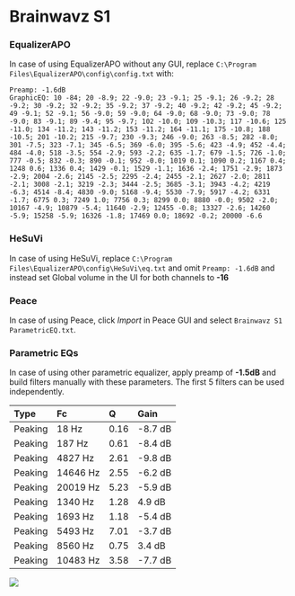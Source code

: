 # Brainwavz S1

### EqualizerAPO
In case of using EqualizerAPO without any GUI, replace `C:\Program Files\EqualizerAPO\config\config.txt`
with:
```
Preamp: -1.6dB
GraphicEQ: 10 -84; 20 -8.9; 22 -9.0; 23 -9.1; 25 -9.1; 26 -9.2; 28 -9.2; 30 -9.2; 32 -9.2; 35 -9.2; 37 -9.2; 40 -9.2; 42 -9.2; 45 -9.2; 49 -9.1; 52 -9.1; 56 -9.0; 59 -9.0; 64 -9.0; 68 -9.0; 73 -9.0; 78 -9.0; 83 -9.1; 89 -9.4; 95 -9.7; 102 -10.0; 109 -10.3; 117 -10.6; 125 -11.0; 134 -11.2; 143 -11.2; 153 -11.2; 164 -11.1; 175 -10.8; 188 -10.5; 201 -10.2; 215 -9.7; 230 -9.3; 246 -9.0; 263 -8.5; 282 -8.0; 301 -7.5; 323 -7.1; 345 -6.5; 369 -6.0; 395 -5.6; 423 -4.9; 452 -4.4; 484 -4.0; 518 -3.5; 554 -2.9; 593 -2.2; 635 -1.7; 679 -1.5; 726 -1.0; 777 -0.5; 832 -0.3; 890 -0.1; 952 -0.0; 1019 0.1; 1090 0.2; 1167 0.4; 1248 0.6; 1336 0.4; 1429 -0.1; 1529 -1.1; 1636 -2.4; 1751 -2.9; 1873 -2.9; 2004 -2.6; 2145 -2.5; 2295 -2.4; 2455 -2.1; 2627 -2.0; 2811 -2.1; 3008 -2.1; 3219 -2.3; 3444 -2.5; 3685 -3.1; 3943 -4.2; 4219 -6.3; 4514 -8.4; 4830 -9.0; 5168 -9.4; 5530 -7.9; 5917 -4.2; 6331 -1.7; 6775 0.3; 7249 1.0; 7756 0.3; 8299 0.0; 8880 -0.0; 9502 -2.0; 10167 -4.9; 10879 -5.4; 11640 -2.9; 12455 -0.8; 13327 -2.6; 14260 -5.9; 15258 -5.9; 16326 -1.8; 17469 0.0; 18692 -0.2; 20000 -6.6
```

### HeSuVi
In case of using HeSuVi, replace `C:\Program Files\EqualizerAPO\config\HeSuVi\eq.txt` and omit `Preamp:
-1.6dB` and instead set Global volume in the UI for both channels to **-16**

### Peace
In case of using Peace, click *Import* in Peace GUI and select `Brainwavz S1 ParametricEQ.txt`.

### Parametric EQs
In case of using other parametric equalizer, apply preamp of **-1.5dB** and build filters manually with
these parameters. The first 5 filters can be used independently.

| Type    | Fc       |    Q | Gain    |
|:--------|:---------|:-----|:--------|
| Peaking | 18 Hz    | 0.16 | -8.7 dB |
| Peaking | 187 Hz   | 0.61 | -8.4 dB |
| Peaking | 4827 Hz  | 2.61 | -9.8 dB |
| Peaking | 14646 Hz | 2.55 | -6.2 dB |
| Peaking | 20019 Hz | 5.23 | -5.9 dB |
| Peaking | 1340 Hz  | 1.28 | 4.9 dB  |
| Peaking | 1693 Hz  | 1.18 | -5.4 dB |
| Peaking | 5493 Hz  | 7.01 | -3.7 dB |
| Peaking | 8560 Hz  | 0.75 | 3.4 dB  |
| Peaking | 10483 Hz | 3.58 | -7.7 dB |

![](https://raw.githubusercontent.com/jaakkopasanen/AutoEq/master/results/innerfidelity/sbaf-serious/Brainwavz%20S1/Brainwavz%20S1.png)